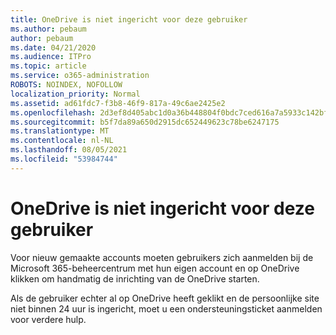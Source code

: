 ```yaml
---
title: OneDrive is niet ingericht voor deze gebruiker
ms.author: pebaum
author: pebaum
ms.date: 04/21/2020
ms.audience: ITPro
ms.topic: article
ms.service: o365-administration
ROBOTS: NOINDEX, NOFOLLOW
localization_priority: Normal
ms.assetid: ad61fdc7-f3b8-46f9-817a-49c6ae2425e2
ms.openlocfilehash: 2d3ef8d405abc1d0a36b448804f0bdc7ced616a7a5933c142bfd3dd7e4596bd0
ms.sourcegitcommit: b5f7da89a650d2915dc652449623c78be6247175
ms.translationtype: MT
ms.contentlocale: nl-NL
ms.lasthandoff: 08/05/2021
ms.locfileid: "53984744"
---
```

# <a name="onedrive-is-not-provisioned-for-this-user"></a>OneDrive is niet ingericht voor deze gebruiker

Voor nieuw gemaakte accounts moeten gebruikers zich aanmelden bij de Microsoft 365-beheercentrum met hun eigen account en op OneDrive klikken om handmatig de inrichting van de OneDrive starten.
  
Als de gebruiker echter al op OneDrive heeft geklikt en de persoonlijke site niet binnen 24 uur is ingericht, moet u een ondersteuningsticket aanmelden voor verdere hulp.
  

